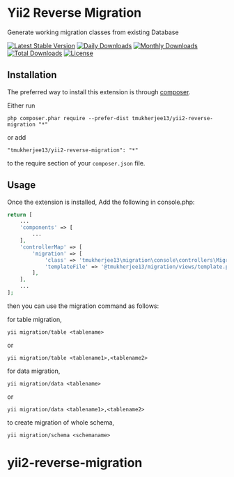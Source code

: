 Yii2 Reverse Migration
======================
Generate working migration classes from existing Database

[![Latest Stable Version](https://poser.pugx.org/tmukherjee13/yii2-reverse-migration/v/stable)](https://packagist.org/packages/tmukherjee13/yii2-reverse-migration)
[![Daily Downloads](https://poser.pugx.org/tmukherjee13/yii2-reverse-migration/d/daily)](https://packagist.org/packages/tmukherjee13/yii2-reverse-migration)
[![Monthly Downloads](https://poser.pugx.org/tmukherjee13/yii2-reverse-migration/d/monthly)](https://packagist.org/packages/tmukherjee13/yii2-reverse-migration)
[![Total Downloads](https://poser.pugx.org/tmukherjee13/yii2-reverse-migration/downloads)](https://packagist.org/packages/tmukherjee13/yii2-reverse-migration)
[![License](https://poser.pugx.org/tmukherjee13/yii2-reverse-migration/license)](https://packagist.org/packages/tmukherjee13/yii2-reverse-migration)


Installation
------------

The preferred way to install this extension is through [composer](http://getcomposer.org/download/).

Either run

```
php composer.phar require --prefer-dist tmukherjee13/yii2-reverse-migration "*"
```

or add

```
"tmukherjee13/yii2-reverse-migration": "*"
```

to the require section of your `composer.json` file.


Usage
-----

Once the extension is installed, Add the following in console.php:

```php
return [
    ...
    'components' => [
        ...
    ],
    'controllerMap' => [
        'migration' => [
            'class' => 'tmukherjee13\migration\console\controllers\MigrationController',
            'templateFile' => '@tmukherjee13/migration/views/template.php',
        ],
    ],
    ...
];

```

then you can use the migration command as follows:

for table migration,
```
yii migration/table <tablename>
```
or
```
yii migration/table <tablename1>,<tablename2>

```

for data migration,
```
yii migration/data <tablename>
```
or
```
yii migration/data <tablename1>,<tablename2>

```


to create migration of whole schema,
```
yii migration/schema <schemaname>
```

# yii2-reverse-migration
